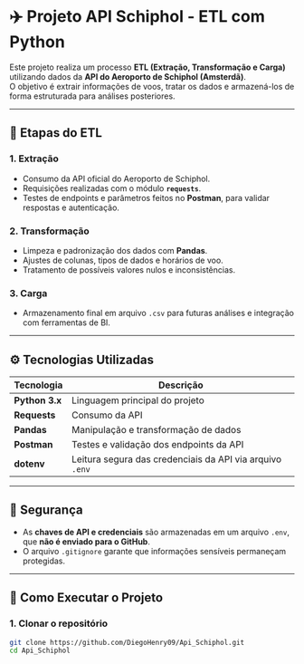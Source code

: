 # ✈️ Projeto API Schiphol - ETL com Python

Este projeto realiza um processo **ETL (Extração, Transformação e Carga)** utilizando dados da **API do Aeroporto de Schiphol (Amsterdã)**.  
O objetivo é extrair informações de voos, tratar os dados e armazená-los de forma estruturada para análises posteriores.

---

## 🧩 Etapas do ETL

### 1. Extração
- Consumo da API oficial do Aeroporto de Schiphol.
- Requisições realizadas com o módulo **`requests`**.
- Testes de endpoints e parâmetros feitos no **Postman**, para validar respostas e autenticação.

### 2. Transformação
- Limpeza e padronização dos dados com **Pandas**.
- Ajustes de colunas, tipos de dados e horários de voo.
- Tratamento de possíveis valores nulos e inconsistências.

### 3. Carga
- Armazenamento final em arquivo `.csv` para futuras análises e integração com ferramentas de BI.

---

## ⚙️ Tecnologias Utilizadas

| Tecnologia | Descrição |
|-------------|------------|
| **Python 3.x** | Linguagem principal do projeto |
| **Requests** | Consumo da API |
| **Pandas** | Manipulação e transformação de dados |
| **Postman** | Testes e validação dos endpoints da API |
| **dotenv** | Leitura segura das credenciais da API via arquivo `.env` |

---

## 🔐 Segurança

- As **chaves de API e credenciais** são armazenadas em um arquivo `.env`, que **não é enviado para o GitHub**.
- O arquivo `.gitignore` garante que informações sensíveis permaneçam protegidas.

---

## 🚀 Como Executar o Projeto

### 1. Clonar o repositório
```bash
git clone https://github.com/DiegoHenry09/Api_Schiphol.git
cd Api_Schiphol
